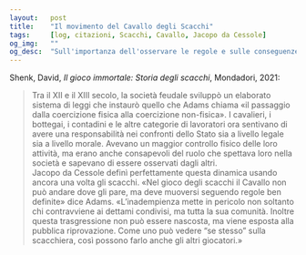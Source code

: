 ```yaml
---
layout:   post
title:    "Il movimento del Cavallo degli Scacchi"
tags:     [log, citazioni, Scacchi, Cavallo, Jacopo da Cessole]
og_img:   ""
og_desc:  "Sull'importanza dell'osservare le regole e sulle conseguenze del non farlo"
---
```


<span class="autore">Shenk, David</span>,
<i>Il gioco immortale: Storia degli scacchi</i>,
Mondadori, 2021:

<blockquote class="giustificato">

Tra il XII e il XIII secolo, la società feudale sviluppò un elaborato sistema di leggi che instaurò quello che Adams chiama «il passaggio dalla coercizione fisica alla coercizione non-fisica». I cavalieri, i bottegai, i contadini e le altre categorie di lavoratori ora sentivano di avere una responsabilità nei confronti dello Stato sia a livello legale sia a livello morale. Avevano un maggior controllo fisico delle loro attività, ma erano anche consapevoli del ruolo che spettava loro nella società e sapevano di essere osservati dagli altri.  
Jacopo da Cessole definì perfettamente questa dinamica usando ancora una volta gli scacchi. «Nel gioco degli scacchi il Cavallo non può andare dove gli pare, ma deve muoversi seguendo regole ben definite» dice Adams. «L’inadempienza mette in pericolo non soltanto chi contravviene ai dettami condivisi, ma tutta la sua comunità. Inoltre questa trasgressione non può essere nascosta, ma viene esposta alla pubblica riprovazione. Come uno può vedere “se stesso” sulla scacchiera, così possono farlo anche gli altri giocatori.»

</blockquote>
